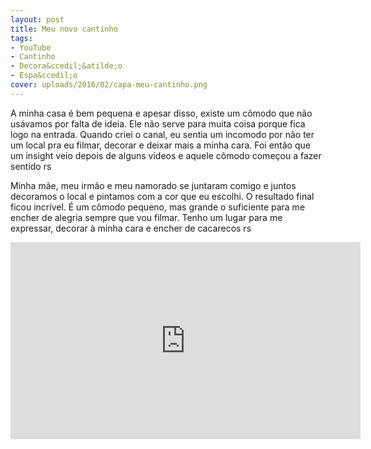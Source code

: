 ```yaml
---
layout: post
title: Meu novo cantinho
tags:
- YouTube
- Cantinho
- Decora&ccedil;&atilde;o
- Espa&ccedil;o
cover: uploads/2016/02/capa-meu-cantinho.png
---
```


A minha casa &eacute; bem pequena e apesar disso, existe um c&ocirc;modo que n&atilde;o us&aacute;vamos por falta de ideia. Ele n&atilde;o serve para muita coisa porque fica logo na entrada. Quando criei o canal, eu sentia um incomodo por n&atilde;o ter um local pra eu filmar, decorar e deixar mais a minha cara. Foi ent&atilde;o que um insight veio depois de alguns v&iacute;deos e aquele c&ocirc;modo come&ccedil;ou a fazer sentido rs

Minha m&atilde;e, meu irm&atilde;o e meu namorado se juntaram comigo e juntos decoramos o local e pintamos com a cor que eu escolhi. O resultado final ficou incr&iacute;vel. &Eacute; um c&ocirc;modo pequeno, mas grande o suficiente para me encher de alegria sempre que vou filmar. Tenho um lugar para me expressar, decorar &agrave; minha cara e encher de cacarecos rs

<iframe width="560" height="315" src="https://www.youtube.com/embed/9A5AeTkQkMg" frameborder="0" allowfullscreen></iframe>
